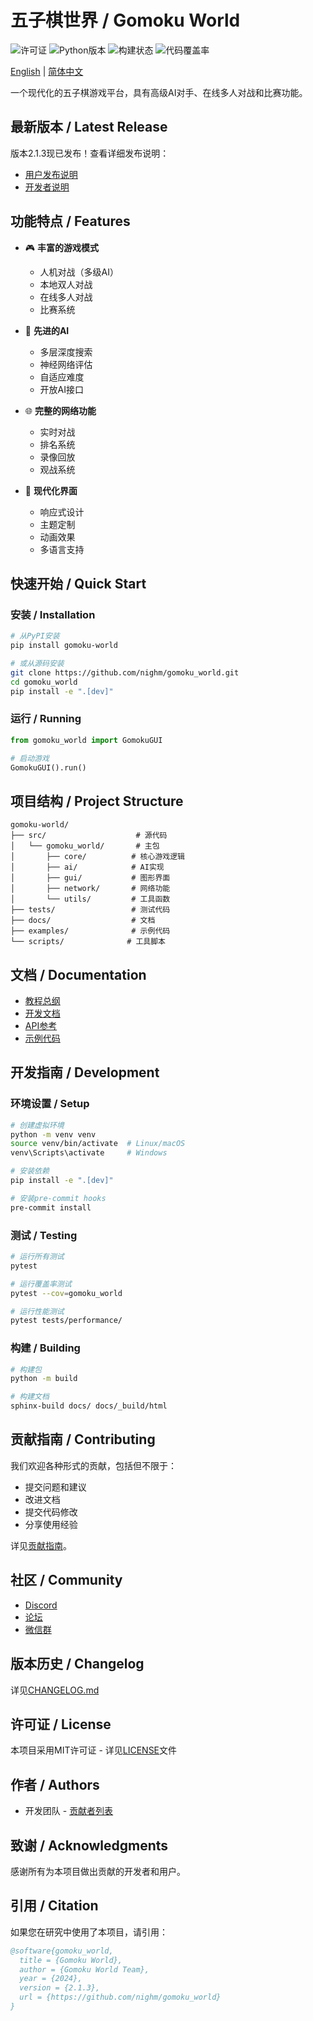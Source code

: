 # 五子棋世界 / Gomoku World

![许可证](https://img.shields.io/github/license/nighm/gomoku_world)
![Python版本](https://img.shields.io/badge/python-3.8%2B-blue)
![构建状态](https://img.shields.io/github/workflow/status/nighm/gomoku_world/CI)
![代码覆盖率](https://img.shields.io/codecov/c/github/nighm/gomoku_world)

[English](./README.md) | [简体中文](./README.zh-CN.md)

一个现代化的五子棋游戏平台，具有高级AI对手、在线多人对战和比赛功能。

## 最新版本 / Latest Release

版本2.1.3现已发布！查看详细发布说明：
- [用户发布说明](docs/release_notes/v2.1.3.user.zh-CN.md)
- [开发者说明](docs/release_notes/v2.1.3.dev.zh-CN.md)

## 功能特点 / Features

- 🎮 **丰富的游戏模式**
  - 人机对战（多级AI）
  - 本地双人对战
  - 在线多人对战
  - 比赛系统

- 🤖 **先进的AI**
  - 多层深度搜索
  - 神经网络评估
  - 自适应难度
  - 开放AI接口

- 🌐 **完整的网络功能**
  - 实时对战
  - 排名系统
  - 录像回放
  - 观战系统

- 🎨 **现代化界面**
  - 响应式设计
  - 主题定制
  - 动画效果
  - 多语言支持

## 快速开始 / Quick Start

### 安装 / Installation

```bash
# 从PyPI安装
pip install gomoku-world

# 或从源码安装
git clone https://github.com/nighm/gomoku_world.git
cd gomoku_world
pip install -e ".[dev]"
```

### 运行 / Running

```python
from gomoku_world import GomokuGUI

# 启动游戏
GomokuGUI().run()
```

## 项目结构 / Project Structure

```
gomoku-world/
├── src/                    # 源代码
│   └── gomoku_world/       # 主包
│       ├── core/          # 核心游戏逻辑
│       ├── ai/            # AI实现
│       ├── gui/           # 图形界面
│       ├── network/       # 网络功能
│       └── utils/         # 工具函数
├── tests/                 # 测试代码
├── docs/                  # 文档
├── examples/              # 示例代码
└── scripts/              # 工具脚本
```

## 文档 / Documentation

- [教程总纲](docs/index.md)
- [开发文档](docs/README.md)
- [API参考](https://docs.gomokuworld.com/api)
- [示例代码](examples/)

## 开发指南 / Development

### 环境设置 / Setup

```bash
# 创建虚拟环境
python -m venv venv
source venv/bin/activate  # Linux/macOS
venv\Scripts\activate     # Windows

# 安装依赖
pip install -e ".[dev]"

# 安装pre-commit hooks
pre-commit install
```

### 测试 / Testing

```bash
# 运行所有测试
pytest

# 运行覆盖率测试
pytest --cov=gomoku_world

# 运行性能测试
pytest tests/performance/
```

### 构建 / Building

```bash
# 构建包
python -m build

# 构建文档
sphinx-build docs/ docs/_build/html
```

## 贡献指南 / Contributing

我们欢迎各种形式的贡献，包括但不限于：

- 提交问题和建议
- 改进文档
- 提交代码修改
- 分享使用经验

详见[贡献指南](CONTRIBUTING.md)。

## 社区 / Community

- [Discord](https://discord.gg/gomokuworld)
- [论坛](https://forum.gomokuworld.com)
- [微信群](https://gomokuworld.com/wechat)

## 版本历史 / Changelog

详见[CHANGELOG.md](CHANGELOG.md)

## 许可证 / License

本项目采用MIT许可证 - 详见[LICENSE](LICENSE)文件

## 作者 / Authors

- 开发团队 - [贡献者列表](https://github.com/nighm/gomoku_world/graphs/contributors)

## 致谢 / Acknowledgments

感谢所有为本项目做出贡献的开发者和用户。

## 引用 / Citation

如果您在研究中使用了本项目，请引用：

```bibtex
@software{gomoku_world,
  title = {Gomoku World},
  author = {Gomoku World Team},
  year = {2024},
  version = {2.1.3},
  url = {https://github.com/nighm/gomoku_world}
}
```